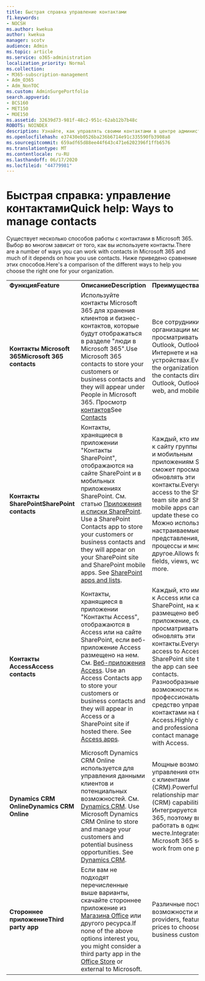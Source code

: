 ```yaml
---
title: Быстрая справка управление контактами
f1.keywords:
- NOCSH
ms.author: kwekua
author: kwekua
manager: scotv
audience: Admin
ms.topic: article
ms.service: o365-administration
localization_priority: Normal
ms.collection:
- M365-subscription-management
- Adm_O365
- Adm_NonTOC
ms.custom: AdminSurgePortfolio
search.appverid:
- BCS160
- MET150
- MOE150
ms.assetid: 32639d73-981f-48c2-951c-62ab12b7b48c
ROBOTS: NOINDEX
description: Узнайте, как управлять своими контактами в центре администрирования.
ms.openlocfilehash: e37430eb0526ba236b6714e91c335590fb3908a8
ms.sourcegitcommit: 659adf65d88ee44f643c471e6202396f1ffb6576
ms.translationtype: MT
ms.contentlocale: ru-RU
ms.lasthandoff: 06/17/2020
ms.locfileid: "44779981"
---
```

# <a name="quick-help-ways-to-manage-contacts"></a><span data-ttu-id="0361f-103">Быстрая справка: управление контактами</span><span class="sxs-lookup"><span data-stu-id="0361f-103">Quick help: Ways to manage contacts</span></span>

<span data-ttu-id="0361f-104">Существует несколько способов работы с контактами в Microsoft 365. Выбор во многом зависит от того, как вы используете контакты.</span><span class="sxs-lookup"><span data-stu-id="0361f-104">There are a number of ways you can work with contacts in Microsoft 365 and much of it depends on how you use contacts.</span></span> <span data-ttu-id="0361f-105">Ниже приведено сравнение этих способов.</span><span class="sxs-lookup"><span data-stu-id="0361f-105">Here's a comparison of the different ways to help you choose the right one for your organization.</span></span>
  
|||||
|:-----|:-----|:-----|:-----|
|<span data-ttu-id="0361f-106">**Функция**</span><span class="sxs-lookup"><span data-stu-id="0361f-106">**Feature**</span></span> <br/> |<span data-ttu-id="0361f-107">**Описание**</span><span class="sxs-lookup"><span data-stu-id="0361f-107">**Description**</span></span> <br/> |<span data-ttu-id="0361f-108">**Преимущества**</span><span class="sxs-lookup"><span data-stu-id="0361f-108">**Advantages**</span></span> <br/> |<span data-ttu-id="0361f-109">**Недостатки**</span><span class="sxs-lookup"><span data-stu-id="0361f-109">**Disadvantages**</span></span> <br/> |
|<span data-ttu-id="0361f-110">**Контакты Microsoft 365**</span><span class="sxs-lookup"><span data-stu-id="0361f-110">**Microsoft 365 contacts**</span></span> <br/> |<span data-ttu-id="0361f-111">Используйте контакты Microsoft 365 для хранения клиентов и бизнес-контактов, которые будут отображаться в разделе "люди в Microsoft 365".</span><span class="sxs-lookup"><span data-stu-id="0361f-111">Use Microsoft 365 contacts to store your customers or business contacts and they will appear under People in Microsoft 365.</span></span> <span data-ttu-id="0361f-112">Просмотр [контактов](contacts.md)</span><span class="sxs-lookup"><span data-stu-id="0361f-112">See [Contacts](contacts.md)</span></span> <br/> |<span data-ttu-id="0361f-113">Все сотрудники организации могут просматривать контакты в Outlook, Outlook в Интернете и на мобильных устройствах.</span><span class="sxs-lookup"><span data-stu-id="0361f-113">Everyone in the organization can view the contacts directly from Outlook, Outlook on the web, and mobile devices.</span></span>  <br/> |<span data-ttu-id="0361f-114">Только администраторы могут создавать и обновлять их.</span><span class="sxs-lookup"><span data-stu-id="0361f-114">Only administrators can create and update the contacts.</span></span>  <br/> <span data-ttu-id="0361f-115">Настраиваемые поля (например, "Дата рождения, "ВУЗ" или "Рекомендатель") использовать нельзя.</span><span class="sxs-lookup"><span data-stu-id="0361f-115">No custom fields are allowed (example: birthdate, college, referral agent).</span></span>  <br/> |
|<span data-ttu-id="0361f-116">**Контакты SharePoint**</span><span class="sxs-lookup"><span data-stu-id="0361f-116">**SharePoint contacts**</span></span> <br/> |<span data-ttu-id="0361f-p103">Контакты, хранящиеся в приложении "Контакты SharePoint", отображаются на сайте SharePoint и в мобильных приложениях SharePoint. См. статью [Приложения и списки SharePoint](https://support.microsoft.com/office/0a1c3ace-def0-44af-b225-cfa8d92c52d7).  </span><span class="sxs-lookup"><span data-stu-id="0361f-p103">Use a SharePoint Contacts app to store your customers or business contacts and they will appear on your SharePoint site and SharePoint mobile apps. See [SharePoint apps and lists](https://support.microsoft.com/office/0a1c3ace-def0-44af-b225-cfa8d92c52d7).  </span></span><br/> |<span data-ttu-id="0361f-119">Каждый, кто имеет доступ к сайту группы SharePoint и мобильным приложениям SharePoint, сможет просматривать и обновлять эти контакты.</span><span class="sxs-lookup"><span data-stu-id="0361f-119">Everyone with access to the SharePoint team site and SharePoint mobile apps can see and update these contacts.</span></span>  <br/> <span data-ttu-id="0361f-120">Можно использовать настраиваемые поля, представления, рабочие процессы и многое другое.</span><span class="sxs-lookup"><span data-stu-id="0361f-120">Allows for custom fields, views, workflows and more.</span></span>  <br/> |<span data-ttu-id="0361f-121">Эти контакты не отображаются в Outlook или людях в Microsoft 365.</span><span class="sxs-lookup"><span data-stu-id="0361f-121">These contacts don't appear in Outlook or People in Microsoft 365.</span></span>  <br/> <span data-ttu-id="0361f-122">Требуется понимание основ инфраструктуры SharePoint.</span><span class="sxs-lookup"><span data-stu-id="0361f-122">Requires basic understanding of SharePoint infrastructure.</span></span>  <br/> |
|<span data-ttu-id="0361f-123">**Контакты Access**</span><span class="sxs-lookup"><span data-stu-id="0361f-123">**Access contacts**</span></span> <br/> |<span data-ttu-id="0361f-p104">Контакты, хранящиеся в приложении "Контакты Access", отображаются в Access или на сайте SharePoint, если веб-приложение Access размещено на нем. См. [Веб-приложения Access](https://support.microsoft.com/office/25f3ab3e-510d-44b0-accf-b976c0813e71).  </span><span class="sxs-lookup"><span data-stu-id="0361f-p104">Use an Access Contacts app to store your customers or business contacts and they will appear in Access or a SharePoint site if hosted there. See [Access apps](https://support.microsoft.com/office/25f3ab3e-510d-44b0-accf-b976c0813e71).  </span></span><br/> |<span data-ttu-id="0361f-126">Каждый, кто имеет доступ к Access или сайту SharePoint, на котором размещено веб-приложение, сможет просматривать и обновлять эти контакты.</span><span class="sxs-lookup"><span data-stu-id="0361f-126">Everyone with access to Access or the SharePoint site that hosts the app can see and update contacts.</span></span>  <br/> <span data-ttu-id="0361f-127">Разнообразные возможности настройки и профессиональное средство управления контактами на базе Access.</span><span class="sxs-lookup"><span data-stu-id="0361f-127">Highly customizable and professional looking contact management built with Access.</span></span>  <br/> |<span data-ttu-id="0361f-128">Необходимо приобрести Microsoft Access или перейти к плану Microsoft 365, включающему доступ.</span><span class="sxs-lookup"><span data-stu-id="0361f-128">You must purchase Microsoft Access or switch to a Microsoft 365 plan that includes Access.</span></span>  <br/> <span data-ttu-id="0361f-129">Требуется понимание основ Microsoft Access и умение создавать веб-приложения.</span><span class="sxs-lookup"><span data-stu-id="0361f-129">Requires basic understanding of Microsoft Access and how to create apps.</span></span>  <br/> |
|<span data-ttu-id="0361f-130">**Dynamics CRM Online**</span><span class="sxs-lookup"><span data-stu-id="0361f-130">**Dynamics CRM Online**</span></span> <br/> |<span data-ttu-id="0361f-p105">Microsoft Dynamics CRM Online используется для управления данными клиентов и потенциальных возможностей. См. [Dynamics CRM](https://dynamics.microsoft.com).  </span><span class="sxs-lookup"><span data-stu-id="0361f-p105">Use Microsoft Dynamics CRM Online to store and manage your customers and potential business opportunities. See [Dynamics CRM](https://dynamics.microsoft.com).  </span></span><br/> |<span data-ttu-id="0361f-133">Мощные возможности управления отношениями с клиентами (CRM).</span><span class="sxs-lookup"><span data-stu-id="0361f-133">Powerful customer relationship management (CRM) capabilities.</span></span>  <br/> <span data-ttu-id="0361f-134">Интегрируется с Microsoft 365, поэтому вы можете работать в одном месте.</span><span class="sxs-lookup"><span data-stu-id="0361f-134">Integrates with Microsoft 365 so you can work from one place.</span></span>  <br/> |<span data-ttu-id="0361f-135">Сложная адаптация и настройка.</span><span class="sxs-lookup"><span data-stu-id="0361f-135">Includes complexity with onboarding and customization to meet your needs.</span></span>  <br/> <span data-ttu-id="0361f-136">Значительно более дорогое решение, чем другие варианты.</span><span class="sxs-lookup"><span data-stu-id="0361f-136">Is significantly higher in cost than any of the other contact management options.</span></span>  <br/> |
|<span data-ttu-id="0361f-137">**Стороннее приложение**</span><span class="sxs-lookup"><span data-stu-id="0361f-137">**Third party app**</span></span> <br/> |<span data-ttu-id="0361f-138">Если вам не подходят перечисленные выше варианты, скачайте стороннее приложение из [Магазина Office](https://store.office.com) или другого ресурса.</span><span class="sxs-lookup"><span data-stu-id="0361f-138">If none of the above options interest you, you might consider a third party app in the [Office Store](https://store.office.com) or external to Microsoft.</span></span>  <br/> |<span data-ttu-id="0361f-139">Различные поставщики, возможности и цены.</span><span class="sxs-lookup"><span data-stu-id="0361f-139">Many providers, features, and prices to choose for your business customers.</span></span>  <br/> |<span data-ttu-id="0361f-140">Не гарантируется, что она интегрирована с Microsoft 365, и вам потребуется работать с двумя разными службами, именами входа и т. д.</span><span class="sxs-lookup"><span data-stu-id="0361f-140">No guarantee that it's integrated with Microsoft 365, requiring you to work with two different services, logins, etc.</span></span>  <br/> |
   

